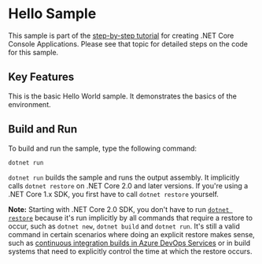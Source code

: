 # Hello Sample

This sample is part of the [step-by-step tutorial](../../../../../../../docs/core/tutorials/with-visual-studio-code.md)
for creating .NET Core Console Applications. Please see that topic for detailed steps on the code
for this sample.

## Key Features

This is the basic Hello World sample. It demonstrates the basics of the environment.

## Build and Run

To build and run the sample, type the following command:

`dotnet run`

`dotnet run` builds the sample and runs the output assembly. It implicitly calls `dotnet restore` on .NET Core 2.0 and later versions. If you're using a .NET Core 1.x SDK, you first have to call `dotnet restore` yourself.

**Note:** Starting with .NET Core 2.0 SDK, you don't have to run [`dotnet restore`](../../../../../../../docs/core/tools/dotnet-restore.md) because it's run implicitly by all commands that require a restore to occur, such as `dotnet new`, `dotnet build` and `dotnet run`. It's still a valid command in certain scenarios where doing an explicit restore makes sense, such as [continuous integration builds in Azure DevOps Services](/azure/devops/build-release/apps/aspnet/build-aspnet-core) or in build systems that need to explicitly control the time at which the restore occurs.